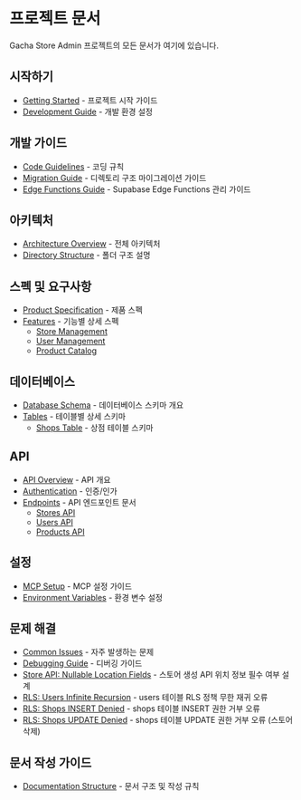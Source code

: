 # 프로젝트 문서

Gacha Store Admin 프로젝트의 모든 문서가 여기에 있습니다.

## 시작하기

- [Getting Started](./guides/getting-started.md) - 프로젝트 시작 가이드
- [Development Guide](./guides/development.md) - 개발 환경 설정

## 개발 가이드

- [Code Guidelines](./guides/code-guidelines.md) - 코딩 규칙
- [Migration Guide](./guides/migration-guide.md) - 디렉토리 구조 마이그레이션 가이드
- [Edge Functions Guide](./guides/edge-functions-guide.md) - Supabase Edge Functions 관리 가이드

## 아키텍처

- [Architecture Overview](./architecture/overview.md) - 전체 아키텍처
- [Directory Structure](./architecture/directory-structure.md) - 폴더 구조 설명

## 스펙 및 요구사항

- [Product Specification](./specs/PRODUCT_SPEC.md) - 제품 스펙
- [Features](./specs/features/) - 기능별 상세 스펙
  - [Store Management](./specs/features/store-management.md)
  - [User Management](./specs/features/user-management.md)
  - [Product Catalog](./specs/features/product-catalog.md)

## 데이터베이스

- [Database Schema](./database/schema.md) - 데이터베이스 스키마 개요
- [Tables](./database/tables/) - 테이블별 상세 스키마
  - [Shops Table](./database/tables/shops.md) - 상점 테이블 스키마

## API

- [API Overview](./api/overview.md) - API 개요
- [Authentication](./api/authentication.md) - 인증/인가
- [Endpoints](./api/endpoints/) - API 엔드포인트 문서
  - [Stores API](./api/endpoints/stores.md)
  - [Users API](./api/endpoints/users.md)
  - [Products API](./api/endpoints/products.md)

## 설정

- [MCP Setup](./setup/MCP_SETUP.md) - MCP 설정 가이드
- [Environment Variables](./setup/environment.md) - 환경 변수 설정

## 문제 해결

- [Common Issues](./troubleshooting/common-issues.md) - 자주 발생하는 문제
- [Debugging Guide](./troubleshooting/debugging.md) - 디버깅 가이드
- [Store API: Nullable Location Fields](./troubleshooting/store-api-nullable-fields.md) - 스토어 생성 API 위치 정보 필수 여부 설계
- [RLS: Users Infinite Recursion](./troubleshooting/rls-users-infinite-recursion.md) - users 테이블 RLS 정책 무한 재귀 오류
- [RLS: Shops INSERT Denied](./troubleshooting/rls-shops-insert-denied.md) - shops 테이블 INSERT 권한 거부 오류
- [RLS: Shops UPDATE Denied](./troubleshooting/rls-shops-update-denied.md) - shops 테이블 UPDATE 권한 거부 오류 (스토어 삭제)

## 문서 작성 가이드

- [Documentation Structure](./documentation-structure.md) - 문서 구조 및 작성 규칙
